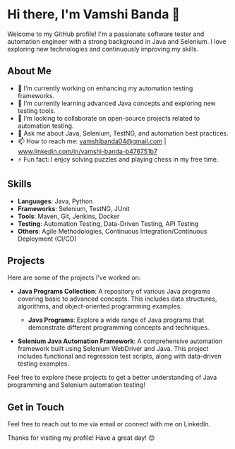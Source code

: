 # Hi there, I'm Vamshi Banda 👋

Welcome to my GitHub profile! I'm a passionate software tester and automation engineer with a strong background in Java and Selenium. I love exploring new technologies and continuously improving my skills.

## About Me

- 🔭 I’m currently working on enhancing my automation testing frameworks.
- 🌱 I’m currently learning advanced Java concepts and exploring new testing tools.
- 👯 I’m looking to collaborate on open-source projects related to automation testing.
- 💬 Ask me about Java, Selenium, TestNG, and automation best practices.
- 📫 How to reach me: vamshibanda04@gmail.com | www.linkedin.com/in/vamshi-banda-b476751b7
- ⚡ Fun fact: I enjoy solving puzzles and playing chess in my free time.

## Skills

- **Languages**: Java, Python
- **Frameworks**: Selenium, TestNG, JUnit
- **Tools**: Maven, Git, Jenkins, Docker
- **Testing**: Automation Testing, Data-Driven Testing, API Testing
- **Others**: Agile Methodologies, Continuous Integration/Continuous Deployment (CI/CD)

## Projects

Here are some of the projects I've worked on:

- **Java Programs Collection**: A repository of various Java programs covering basic to advanced concepts. This includes data structures, algorithms, and object-oriented programming examples.
  - **Java Programs**: Explore a wide range of Java programs that demonstrate different programming concepts and techniques.

- **Selenium Java Automation Framework**: A comprehensive automation framework built using Selenium WebDriver and Java. This project includes functional and regression test scripts, along with data-driven testing examples.

Feel free to explore these projects to get a better understanding of Java programming and Selenium automation testing!


## Get in Touch

Feel free to reach out to me via email or connect with me on LinkedIn.

Thanks for visiting my profile! Have a great day! 😊
